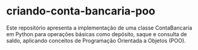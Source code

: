 # criando-conta-bancaria-poo
Este repositório apresenta a implementação de uma classe ContaBancaria em Python para operações básicas como depósito, saque e consulta de saldo, aplicando conceitos de Programação Orientada a Objetos (POO).
